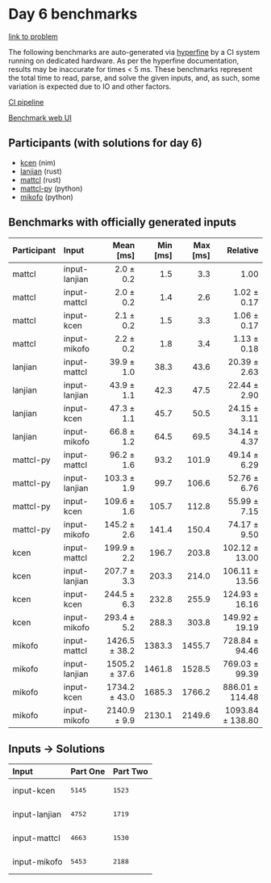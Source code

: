 # Day 6 benchmarks

[link to problem](https://adventofcode.com/2024/day/6)

The following benchmarks are auto-generated via
[hyperfine](https://github.com/sharkdp/hyperfine) by a CI system running on
dedicated hardware. As per the hyperfine documentation, results may be
inaccurate for times < 5 ms. These benchmarks represent the total time to read,
parse, and solve the given inputs, and, as such, some variation is expected due
to IO and other factors.

[CI pipeline](http://ci.papercode.net:8080/teams/main/pipelines/aoc2024)

[Benchmark web UI](https://aoc.ancalagon.black)


## Participants (with solutions for day 6)

- [kcen](https://github.com/kcen/aoc2024) (nim)
- [lanjian](https://github.com/lanjian/aoc-2024) (rust)
- [mattcl](https://github.com/mattcl/aoc2024) (rust)
- [mattcl-py](https://github.com/mattcl/aoc2024-py) (python)
- [mikofo](https://github.com/mikofo/aoc2024) (python)


## Benchmarks with officially generated inputs

| Participant | Input | Mean [ms] | Min [ms] | Max [ms] | Relative |
|:---|:---|---:|---:|---:|---:|
| mattcl | input-lanjian | 2.0 ± 0.2 | 1.5 | 3.3 | 1.00 |
| mattcl | input-mattcl | 2.0 ± 0.2 | 1.4 | 2.6 | 1.02 ± 0.17 |
| mattcl | input-kcen | 2.1 ± 0.2 | 1.5 | 3.3 | 1.06 ± 0.17 |
| mattcl | input-mikofo | 2.2 ± 0.2 | 1.8 | 3.4 | 1.13 ± 0.18 |
| lanjian | input-mattcl | 39.9 ± 1.0 | 38.3 | 43.6 | 20.39 ± 2.63 |
| lanjian | input-lanjian | 43.9 ± 1.1 | 42.3 | 47.5 | 22.44 ± 2.90 |
| lanjian | input-kcen | 47.3 ± 1.1 | 45.7 | 50.5 | 24.15 ± 3.11 |
| lanjian | input-mikofo | 66.8 ± 1.2 | 64.5 | 69.5 | 34.14 ± 4.37 |
| mattcl-py | input-mattcl | 96.2 ± 1.6 | 93.2 | 101.9 | 49.14 ± 6.29 |
| mattcl-py | input-lanjian | 103.3 ± 1.9 | 99.7 | 106.6 | 52.76 ± 6.76 |
| mattcl-py | input-kcen | 109.6 ± 1.6 | 105.7 | 112.8 | 55.99 ± 7.15 |
| mattcl-py | input-mikofo | 145.2 ± 2.6 | 141.4 | 150.4 | 74.17 ± 9.50 |
| kcen | input-mattcl | 199.9 ± 2.2 | 196.7 | 203.8 | 102.12 ± 13.00 |
| kcen | input-lanjian | 207.7 ± 3.3 | 203.3 | 214.0 | 106.11 ± 13.56 |
| kcen | input-kcen | 244.5 ± 6.3 | 232.8 | 255.9 | 124.93 ± 16.16 |
| kcen | input-mikofo | 293.4 ± 5.2 | 288.3 | 303.8 | 149.92 ± 19.19 |
| mikofo | input-mattcl | 1426.5 ± 38.2 | 1383.3 | 1455.7 | 728.84 ± 94.46 |
| mikofo | input-lanjian | 1505.2 ± 37.6 | 1461.8 | 1528.5 | 769.03 ± 99.39 |
| mikofo | input-kcen | 1734.2 ± 43.0 | 1685.3 | 1766.2 | 886.01 ± 114.48 |
| mikofo | input-mikofo | 2140.9 ± 9.9 | 2130.1 | 2149.6 | 1093.84 ± 138.80 |


## Inputs -> Solutions

| Input | Part One | Part Two |
|:---|:---|:---|
|input-kcen|<pre>5145</pre>|<pre>1523</pre>|
|input-lanjian|<pre>4752</pre>|<pre>1719</pre>|
|input-mattcl|<pre>4663</pre>|<pre>1530</pre>|
|input-mikofo|<pre>5453</pre>|<pre>2188</pre>|